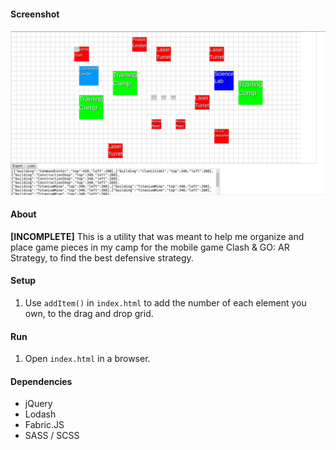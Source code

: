 #### Screenshot

![Screenshot](media/screenshot.png)

#### About

**[INCOMPLETE]**
This is a utility that was meant to help me organize and place game pieces in my camp for the mobile game Clash & GO: AR Strategy, to find the best defensive strategy.

#### Setup

1. Use `addItem()` in `index.html` to add the number of each element you own, to the drag and drop grid.

#### Run

1. Open `index.html` in a browser.

#### Dependencies

- jQuery
- Lodash
- Fabric.JS
- SASS / SCSS
